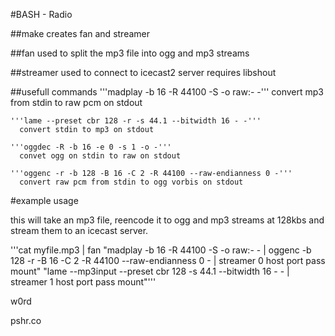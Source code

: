 #BASH - Radio

  ##make 
    creates fan and streamer

  ##fan 
    used to split the mp3 file into ogg and mp3 streams

  ##streamer
    used to connect to icecast2 server
    requires libshout

  ##usefull commands
    '''madplay -b 16 -R 44100 -S -o raw:- -'''
      convert mp3 from stdin to raw pcm on stdout

    '''lame --preset cbr 128 -r -s 44.1 --bitwidth 16 - -'''
      convert stdin to mp3 on stdout

    '''oggdec -R -b 16 -e 0 -s 1 -o -'''
      convet ogg on stdin to raw on stdout

    '''oggenc -r -b 128 -B 16 -C 2 -R 44100 --raw-endianness 0 -'''
      convert raw pcm from stdin to ogg vorbis on stdout

    
#example usage

  this will take an mp3 file, reencode it to ogg and mp3 
  streams at 128kbs and stream them to an icecast server. 

'''cat myfile.mp3 | 
  fan "madplay -b 16 -R 44100 -S -o raw:- - 
       | oggenc -b 128 -r -B 16 -C 2 -R 44100 --raw-endianness 0 - 
       | streamer 0 host port pass mount" 
      "lame --mp3input --preset cbr 128 -s 44.1 --bitwidth 16 - - 
       | streamer 1 host port pass mount"'''

w0rd

  pshr.co

